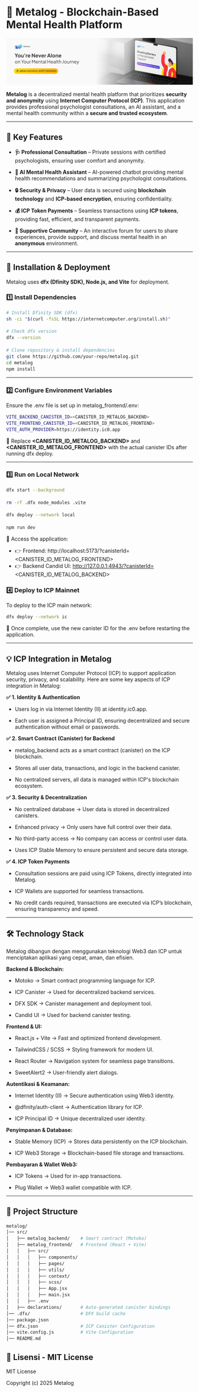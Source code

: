 # 🧠 **Metalog - Blockchain-Based Mental Health Platform**  

![Metalog Banner](./public/images/banner.png) 

**Metalog** is a decentralized mental health platform that prioritizes **security and anonymity** using **Internet Computer Protocol (ICP)**. This application provides professional psychologist consultations, an AI assistant, and a mental health community within a **secure and trusted ecosystem**.  

---

## 🚀 **Key Features**  
- **🩺 Professional Consultation** – Private sessions with certified psychologists, ensuring user comfort and anonymity.  

- **🤖 AI Mental Health Assistant** – AI-powered chatbot providing mental health recommendations and summarizing psychologist consultations.  

- **🔒 Security & Privacy** – User data is secured using **blockchain technology** and **ICP-based encryption**, ensuring confidentiality.  

- **💰 ICP Token Payments** – Seamless transactions using **ICP tokens**, providing fast, efficient, and transparent payments.  

- **💬 Supportive Community** – An interactive forum for users to share experiences, provide support, and discuss mental health in an **anonymous** environment.  


---

## 🔧 **Installation & Deployment**  
Metalog uses **dfx (Dfinity SDK), Node.js, and Vite** for deployment.  

### **1️⃣ Install Dependencies**  
```sh
# Install Dfinity SDK (dfx)
sh -ci "$(curl -fsSL https://internetcomputer.org/install.sh)"

# Check dfx version
dfx --version

# Clone repository & install dependencies
git clone https://github.com/your-repo/metalog.git
cd metalog
npm install
```

---

### **2️⃣ Configure Environment Variables**
Ensure the .env file is set up in metalog_frontend/.env:
```sh
VITE_BACKEND_CANISTER_ID=<CANISTER_ID_METALOG_BACKEND>
VITE_FRONTEND_CANISTER_ID=<CANISTER_ID_METALOG_FRONTEND>
VITE_AUTH_PROVIDER=https://identity.ic0.app
```
🔹  Replace **<CANISTER_ID_METALOG_BACKEND>** and **<CANISTER_ID_METALOG_FRONTEND>** with the actual canister IDs after running dfx deploy.

---

### **3️⃣ Run on Local Network**
```sh
dfx start --background

rm -rf .dfx node_modules .vite

dfx deploy --network local

npm run dev

```

🔗 Access the application:
- 👉 Frontend: http://localhost:5173/?canisterId=<CANISTER_ID_METALOG_FRONTEND>
- 👉 Backend Candid UI: http://127.0.0.1:4943/?canisterId=<CANISTER_ID_METALOG_BACKEND>

### **4️⃣ Deploy to ICP Mainnet**
To deploy to the ICP main network:
```sh
dfx deploy --network ic
```
🔹 Once complete, use the new canister ID for the .env before restarting the application.

---

## **💡 ICP Integration in Metalog**

Metalog uses Internet Computer Protocol (ICP) to support application security, privacy, and scalability. Here are some key aspects of ICP integration in Metalog:

**✅ 1. Identity & Authentication**

- Users log in via Internet Identity (II) at identity.ic0.app.

- Each user is assigned a Principal ID, ensuring decentralized and secure authentication without email or passwords.

**✅ 2. Smart Contract (Canister) for Backend**

- metalog_backend acts as a smart contract (canister) on the ICP blockchain.

- Stores all user data, transactions, and logic in the backend canister.

- No centralized servers, all data is managed within ICP's blockchain ecosystem.

**✅ 3. Security & Decentralization**

- No centralized database → User data is stored in decentralized canisters.

- Enhanced privacy → Only users have full control over their data.

- No third-party access → No company can access or control user data.

- Uses ICP Stable Memory to ensure persistent and secure data storage.

**✅ 4. ICP Token Payments**

- Consultation sessions are paid using ICP Tokens, directly integrated into Metalog.

- ICP Wallets are supported for seamless transactions.

- No credit cards required, transactions are executed via ICP’s blockchain, ensuring transparency and speed.

---

## **🛠 Technology Stack**
Metalog dibangun dengan menggunakan teknologi Web3 dan ICP untuk menciptakan aplikasi yang cepat, aman, dan efisien.

**Backend & Blockchain:**

- Motoko → Smart contract programming language for ICP.

- ICP Canister → Used for decentralized backend services.

- DFX SDK → Canister management and deployment tool.

- Candid UI → Used for backend canister testing.

**Frontend & UI:**

- React.js + Vite → Fast and optimized frontend development.

- TailwindCSS / SCSS → Styling framework for modern UI.

- React Router → Navigation system for seamless page transitions.

- SweetAlert2 → User-friendly alert dialogs.

**Autentikasi & Keamanan:**

- Internet Identity (II) → Secure authentication using Web3 identity.

- @dfinity/auth-client → Authentication library for ICP.

- ICP Principal ID → Unique decentralized user identity.

**Penyimpanan & Database:**

- Stable Memory (ICP) → Stores data persistently on the ICP blockchain.

- ICP Web3 Storage → Blockchain-based file storage and transactions.

**Pembayaran & Wallet Web3:**

- ICP Tokens → Used for in-app transactions.

- Plug Wallet → Web3 wallet compatible with ICP.

---

## 📂 **Project Structure**
```bash
metalog/
│── src/
│   ├── metalog_backend/    # Smart contract (Motoko)
│   ├── metalog_frontend/   # Frontend (React + Vite)
│   │   ├── src/
│   │   │   ├── components/
│   │   │   ├── pages/
│   │   │   ├── utils/
│   │   │   ├── context/
│   │   │   ├── scss/
│   │   │   ├── App.jsx
│   │   │   ├── main.jsx
│   │   ├── .env
│   ├── declarations/       # Auto-generated canister bindings
│── .dfx/                   # DFX build cache
│── package.json
│── dfx.json                # ICP Canister Configuration
│── vite.config.js          # Vite Configuration
│── README.md
```

## 📜 **Lisensi - MIT License**
MIT License

Copyright (c) 2025 Metalog
